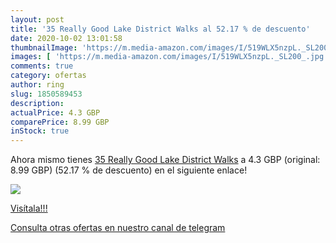 ```yaml
---
layout: post
title: '35 Really Good Lake District Walks al 52.17 % de descuento'
date: 2020-10-02 13:01:58
thumbnailImage: 'https://m.media-amazon.com/images/I/519WLX5nzpL._SL200_.jpg'
images: [ 'https://m.media-amazon.com/images/I/519WLX5nzpL._SL200_.jpg' ]
comments: true
category: ofertas
author: ring
slug: 1850589453
description:
actualPrice: 4.3 GBP
comparePrice: 8.99 GBP
inStock: true
---
```


Ahora mismo tienes [35 Really Good Lake District Walks](https://www.amazon.co.uk/dp/1850589453/?tag=redken01-21) a 4.3 GBP (original: 8.99 GBP) (52.17 %  de descuento) en el siguiente enlace!

[![](https://m.media-amazon.com/images/I/519WLX5nzpL._SL200_.jpg)](https://www.amazon.co.uk/dp/1850589453/?tag=redken01-21)

[Visítala!!!](https://www.amazon.co.uk/dp/1850589453/?tag=redken01-21)

[Consulta otras ofertas en nuestro canal de telegram](https://t.me/s/ofertas25)

